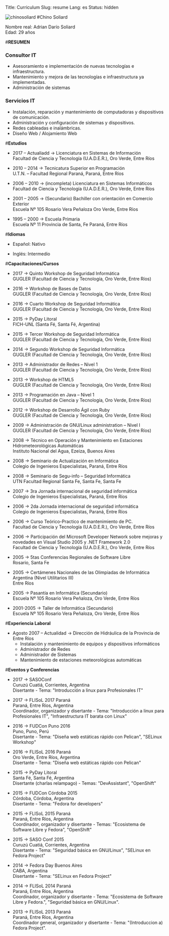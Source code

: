 Title: Curriculum
Slug: resume
Lang: es
Status: hidden

<img alt="chinosoliard" src="/images/static/chinosoliard.jpg" class="alignright">
#Chino Soliard

Nombre real: Adrian Darío Soliard  
Edad: 29 años  

#**RESUMEN**  

### **Consultor IT**  
* Asesoramiento e implementación de nuevas tecnologías e infraestructura.  
* Mantenimiento y mejora de las tecnologías e infraestructura ya implementadas.  
* Administración de sistemas  

### **Servicios IT**  
* Instalación, reparación y mantenimiento de computadoras y dispositivos de comunicación.  
* Administración y configuración de sistemas y dispositivos.  
* Redes cableadas e inalámbricas.  
* Diseño Web / Alojamiento Web  

#**Estudios**

* 2017 – Actualiadd -> Licenciatura en Sistemas de Información  
  Facultad de Ciencia y Tecnología (U.A.D.E.R.), Oro Verde, Entre Ríos  

* 2010 – 2014 -> Tecnicatura Superior en Programación  
  U.T.N. – Facultad Regional Paraná, Paraná, Entre Ríos  

* 2006 – 2010 -> (incompleta) Licenciatura en Sistemas Informáticos  
  Facultad de Ciencia y Tecnología (U.A.D.E.R.), Oro Verde, Entre Ríos  

* 2001 – 2005 -> (Secundario) Bachiller con orientación en Comercio Exterior  
  Escuela Nº 105 Rosario Vera Peñaloza Oro Verde, Entre Ríos  

* 1995 – 2000 -> Escuela Primaria  
  Escuela Nº 11 Provincia de Santa, Fe Paraná, Entre Ríos  

#**Idiomas**  

* Español: Nativo  

* Inglés: Intermedio  

#**Capacitaciones/Cursos**  

* 2017 -> Quinto Workshop de Seguridad Informática  
  GUGLER (Facultad de Ciencia y Tecnología, Oro Verde, Entre Ríos)  

* 2016 -> Workshop de Bases de Datos  
  GUGLER (Facultad de Ciencia y Tecnología, Oro Verde, Entre Ríos)  

* 2016 -> Cuarto Workshop de Seguridad Informática  
  GUGLER (Facultad de Ciencia y Tecnología, Oro Verde, Entre Ríos)

* 2015 -> PyDay Litoral  
  FICH-UNL (Santa Fé, Santa Fé, Argentina)

* 2015 -> Tercer Workshop de Seguridad Informática  
  GUGLER (Facultad de Ciencia y Tecnología, Oro Verde, Entre Ríos)

* 2014 -> Segundo Workshop de Seguridad Informática  
  GUGLER (Facultad de Ciencia y Tecnología, Oro Verde, Entre Ríos)  

* 2013 -> Administrador de Redes – Nivel 1  
  GUGLER (Facultad de Ciencia y Tecnología, Oro Verde, Entre Ríos)  

* 2013 -> Workshop de HTML5  
  GUGLER (Facultad de Ciencia y Tecnología, Oro Verde, Entre Ríos)  

* 2013 -> Programación en Java – Nivel 1  
  GUGLER (Facultad de Ciencia y Tecnología, Oro Verde, Entre Ríos)  

* 2012 -> Workshop de Desarrollo Ágil con Ruby  
  GUGLER (Facultad de Ciencia y Tecnología, Oro Verde, Entre Ríos)  

* 2009 -> Administración de GNU/Linux administration – Nivel I  
  GUGLER (Facultad de Ciencia y Tecnología, Oro Verde, Entre Ríos)  

* 2008 -> Técnico en Operación y Mantenimiento en Estaciones Hidrometeorológicas Automáticas  
  Instituto Nacional del Agua, Ezeiza, Buenos Aires  

* 2008 -> Seminario de Actualización en Informática  
  Colegio de Ingenieros Especialistas, Paraná, Entre Ríos  

* 2008 -> Seminario de Segu-info – Seguridad Informática  
  UTN Facultad Regional Santa Fe, Santa Fe, Santa Fe  

* 2007 -> 3ra Jornada internacional de seguridad informática  
  Colegio de Ingenieros Especialistas, Paraná, Entre Ríos  

* 2006 -> 2da Jornada internacional de seguridad informática  
  Colegio de Ingenieros Especialistas, Paraná, Entre Ríos  

* 2006 -> Curso Teórico-Practico de mantenimiento de PC.  
  Facultad de Ciencia y Tecnología (U.A.D.E.R.), Oro Verde, Entre Ríos  

* 2006 -> Participación del Microsoft Developer Network sobre mejoras y novedades en Visual Studio 2005 y .NET Framework 2.0  
  Facultad de Ciencia y Tecnología (U.A.D.E.R.), Oro Verde, Entre Ríos  

* 2005 -> 5tas Conferencias Regionales de Software Libre  
  Rosario, Santa Fe  

* 2005 -> Certámenes Nacionales de las Olimpiadas de Informática Argentina (Nivel Utilitarios III)  
  Entre Ríos  

* 2005 -> Pasantía en Informática (Secundario)  
  Escuela Nº 105 Rosario Vera Peñaloza, Oro Verde, Entre Ríos  

* 2001-2005 -> Taller de Informática (Secundario)  
  Escuela Nº 105 Rosario Vera Peñaloza, Oro Verde, Entre Ríos  

#**Experiencia Laboral**  

* Agosto 2007 – Actualidad -> Dirección de Hidráulica de la Provincia de Entre Ríos  
    * Instalación y mantenimiento de equipos y dispositivos informáticos  
    * Administrador de Redes  
    * Administrador de Sistemas  
    * Mantenimiento de estaciones meteorológicas automáticas  

#**Eventos y Conferencias**  

* 2017 -> SASOConf  
  Curuzú Cuatiá, Corrientes, Argentina  
  Disertante - Tema: "Introducción a linux para Profesionales IT"  

* 2017 -> FLISoL 2017 Paraná  
  Paraná, Entre Ríos, Argentina  
  Coordinador, organizador y disertante - Tema: "Introducción a linux para Profesionales IT", "Infraestructura IT barata con Linux"   

* 2016 -> FUDCon Puno 2016  
  Puno, Puno, Perú  
  Disertante - Tema: "Diseña web estáticas rápido con Pelican", "SELinux Workshop"  

* 2016 -> FLISoL 2016 Paraná  
  Oro Verde, Entre Ríos, Argentina  
  Disertante - Tema: "Diseña web estáticas rápido con Pelican"  

* 2015 -> PyDay Litoral  
  Santa Fé, Santa Fé, Argentina  
  Disertante (charlas relampago) - Temas: "DevAssistant", "OpenShift"   

* 2015 -> FUDCon Córdoba 2015  
  Córdoba, Córdoba, Argentina  
  Disertante - Tema: "Fedora for developers"  

* 2015 -> FLISoL 2015 Paraná  
  Paraná, Entre Ríos, Argentina  
  Coordinador, organizador y disertante - Temas: "Ecosistema de Software Libre y Fedora", "OpenShift"  

* 2015 -> SASO Conf 2015  
  Curuzú Cuatiá, Corrientes, Argentina  
  Disertante - Tema: "Seguridad básica en GNU/Linux", "SELinux en Fedora Project"  

* 2014 -> Fedora Day Buenos Aires  
  CABA, Argentina  
  Disertante - Tema: "SELinux en Fedora Project"  

* 2014 -> FLISoL 2014 Paraná  
  Paraná, Entre Ríos, Argentina  
  Coordinador, organizador y disertante - Tema: "Ecosistema de Software Libre y Fedora.", "Seguridad básica en GNU/Linux".  

* 2013 -> FLISoL 2013 Paraná  
  Paraná, Entre Ríos, Argentina  
  Coordinador general, organizador y disertante - Tema: "(Introduccion a) Fedora Project".  
